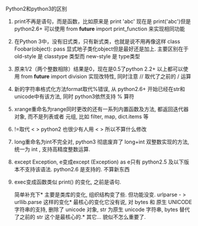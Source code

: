 Python2和python3的区别

1. print不再是语句，而是函数，比如原来是 print 'abc' 现在是 print('abc')但是 python2.6+ 可以使用 from __future__ import print_function 来实现相同功能  

2. 在Python 3中，没有旧式类，只有新式类，也就是说不用再像这样 class Foobar(object): pass 显式地子类化object但是最好还是加上. 主要区别在于 old-style 是 classtype 类型而 new-style 是 type类型  

3. 原来1/2（两个整数相除）结果是0，现在是0.5了python 2.2+ 以上都可以使用 from __future__ import division 实现改特性, 同时注意 // 取代了之前的 / 运算

4. 新的字符串格式化方法format取代%错误, 从 python2.6+ 开始已经在str和unicode中有该方法, 同时 python3依然支持 % 算符

5. xrange重命名为range同时更改的还有一系列内置函数及方法, 都返回迭代器对象, 而不是列表或者 元组, 比如 filter, map, dict.items 等  

6. !=取代  <   >  python2 也很少有人用  <  >  所以不算什么修改

7. long重命名为int不完全对, python3 彻底废弃了 long+int 双整数实现的方法, 统一为 int , 支持高精度整数运算.

8. except Exception, e变成except (Exception) as e只有 python2.5 及以下版本不支持该语法. python2.6 是支持的. 不算新东西

9. exec变成函数类似 print() 的变化, 之前是语句.

   简单补充下* 主要是类库的变化, 组织结构变了些. 但功能没变. urlparse - >  urllib.parse 这样的变化* 最核心的变化它没有说, 对 bytes 和 原生 UNICODE 字符串的支持, 删除了 unicode 对象, str 为原生 unicode 字符串, bytes 替代了之前的 str 这个是最核心的.* 其它... 貌似不怎么重要了. 